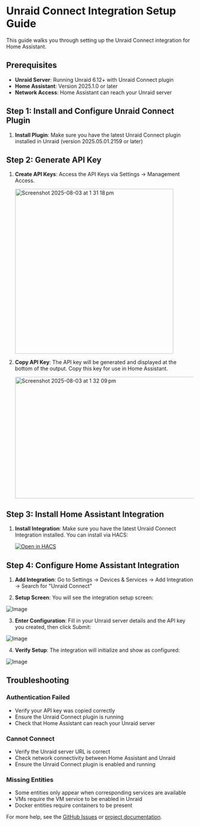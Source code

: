 # Unraid Connect Integration Setup Guide

This guide walks you through setting up the Unraid Connect integration for Home Assistant.

## Prerequisites

- **Unraid Server**: Running Unraid 6.12+ with Unraid Connect plugin
- **Home Assistant**: Version 2025.1.0 or later
- **Network Access**: Home Assistant can reach your Unraid server

## Step 1: Install and Configure Unraid Connect Plugin

1. **Install Plugin**: Make sure you have the latest Unraid Connect plugin installed in Unraid (version 2025.05.01.2159 or later)

## Step 2: Generate API Key

1. **Create API Keys**: Access the API Keys via Settings → Management Access.

   <img width="425" height="442" alt="Screenshot 2025-08-03 at 1 31 18 pm" src="https://github.com/user-attachments/assets/dce5221b-5496-4b45-93e4-40c121695999" />
   
3. **Copy API Key**: The API key will be generated and displayed at the bottom of the output. Copy this key for use in Home Assistant.

   <img width="1000" height="326" alt="Screenshot 2025-08-03 at 1 32 09 pm" src="https://github.com/user-attachments/assets/00da9cbc-530c-4676-84a2-5dc54e18cf31" />

## Step 3: Install Home Assistant Integration

1. **Install Integration**: Make sure you have the latest Unraid Connect Integration installed. You can install via HACS:

   [![Open in HACS](https://my.home-assistant.io/badges/hacs_repository.svg)](https://my.home-assistant.io/redirect/hacs_repository/?owner=domalab&repository=ha-unraid-connect&category=integration)

## Step 4: Configure Home Assistant Integration

1. **Add Integration**: Go to Settings → Devices & Services → Add Integration → Search for "Unraid Connect"

2. **Setup Screen**: You will see the integration setup screen:

![Image](https://github.com/user-attachments/assets/ec0dc08d-7a9f-4f13-a233-03437080b903)

3. **Enter Configuration**: Fill in your Unraid server details and the API key you created, then click Submit:

![Image](https://github.com/user-attachments/assets/8a09a307-0c6d-47c4-9076-fcf851934f95)

4. **Verify Setup**: The integration will initialize and show as configured:

![Image](https://github.com/user-attachments/assets/869f0469-f67f-4cf6-a6d5-3f40d29ebf1a)

## Troubleshooting

### Authentication Failed
- Verify your API key was copied correctly
- Ensure the Unraid Connect plugin is running
- Check that Home Assistant can reach your Unraid server

### Cannot Connect
- Verify the Unraid server URL is correct
- Check network connectivity between Home Assistant and Unraid
- Ensure the Unraid Connect plugin is enabled and running

### Missing Entities
- Some entities only appear when corresponding services are available
- VMs require the VM service to be enabled in Unraid
- Docker entities require containers to be present

For more help, see the [GitHub Issues](https://github.com/domalab/ha-unraid-connect/issues) or [project documentation](https://github.com/domalab/ha-unraid-connect).
